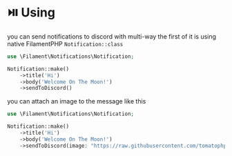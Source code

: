 # ⏯️ Using

you can send notifications to discord with multi-way the first of it is using native FilamentPHP `Notification::class`

```php
use \Filament\Notifications\Notification;

Notification::make()
    ->title('Hi')
    ->body('Welcome On The Moon!')
    ->sendToDiscord()
```

you can attach an image to the message like this

```php
use \Filament\Notifications\Notification;

Notification::make()
    ->title('Hi')
    ->body('Welcome On The Moon!')
    ->sendToDiscord(image: "https://raw.githubusercontent.com/tomatophp/filament-discord/master/arts/3x1io-tomato-discord.jpg")
```
